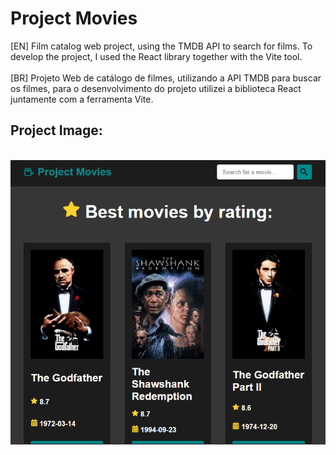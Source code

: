 # Project Movies
[EN] Film catalog web project, using the TMDB API to search for films. To develop the project, I used the React library together with the Vite tool.
<br><br>
[BR] Projeto Web de catálogo de filmes, utilizando a API TMDB para buscar os filmes, para o desenvolvimento do projeto utilizei a biblioteca React juntamente com a ferramenta Vite.

## Project Image:
<br><img src="./src/img/example.PNG">
